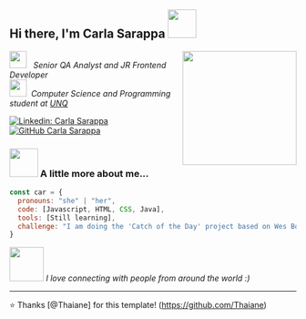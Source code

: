 <h2> Hi there, I'm Carla Sarappa <img src="https://media0.giphy.com/media/S8Gj5ShbFsH011mZIS/giphy.gif" width="50"></h2>
<img align='right' src="https://media2.giphy.com/media/L12Zh0n6ut42L1CeJg/giphy.gif" width="200">
<p><img src="https://media2.giphy.com/media/gLzyDbZHPBPkGmzvQH/giphy.gif" width="30">&nbsp;&nbsp;&nbsp;<em>Senior QA Analyst and JR Frontend Developer</br><img src="https://media2.giphy.com/media/gLzyDbZHPBPkGmzvQH/giphy.gif" width="30">&nbsp;&nbsp;Computer Science and Programming student at <a href="https://www.unq.edu.ar/">UNQ</a>
</em></p>

[![Linkedin: Carla Sarappa](https://img.shields.io/badge/-CarlaSarappa-blue?style=flat-square&logo=Linkedin&logoColor=white&link=https://www.linkedin.com/in/carlasarappa/)](https://www.linkedin.com/in/carlasarappa/)
[![GitHub Carla Sarappa](https://img.shields.io/github/followers/carlasarappa?label=follow&style=social)](https://github.com/carlasarappa)


### <img src="https://media3.giphy.com/media/ihAXNlpbVHMYiJy9ZP/giphy.gif" width="50"> A little more about me...  

```javascript
const car = {
  pronouns: "she" | "her",
  code: [Javascript, HTML, CSS, Java],
  tools: [Still learning],
  challenge: "I am doing the 'Catch of the Day' project based on Wes Bos' React for Beginners course"
}
```

<img src="https://media1.giphy.com/media/dUfpiUa5Qr4LspOwhL/giphy.gif" width="60"> <em>I love connecting with people from around the world :)</em>

---

⭐️ Thanks [@Thaiane] for this template! (https://github.com/Thaiane)

<!--
**carlasarappa/carlasarappa** is a ✨ _special_ ✨ repository because its `README.md` (this file) appears on your GitHub profile.

Here are some ideas to get you started:

- 🔭 I’m currently working on ...
- 🌱 I’m currently learning ...
- 👯 I’m looking to collaborate on ...
- 🤔 I’m looking for help with ...
- 💬 Ask me about ...
- 📫 How to reach me: ...
- 😄 Pronouns: ...
- ⚡ Fun fact: ...
### Hi there 👋
-->
